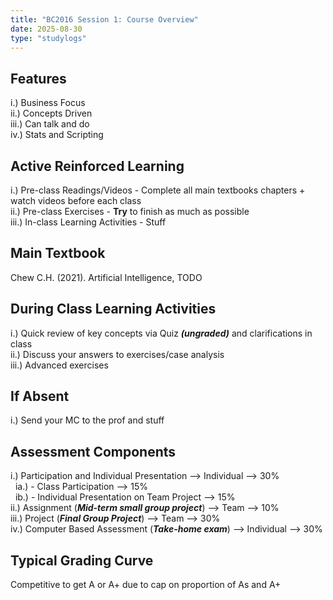 ```yaml
---
title: "BC2016 Session 1: Course Overview"
date: 2025-08-30
type: "studylogs"
---
```


## Features  
i.) Business Focus  
ii.) Concepts Driven  
iii.) Can talk and do  
iv.) Stats and Scripting  

## Active Reinforced Learning  
i.) Pre-class Readings/Videos - Complete all main textbooks chapters + watch videos before each class  
ii.) Pre-class Exercises - **Try** to finish as much as possible  
iii.) In-class Learning Activities - Stuff

## Main Textbook  
Chew C.H. (2021). Artificial Intelligence, TODO

## During Class Learning Activities  
i.) Quick review of key concepts via Quiz ***(ungraded)*** and clarifications in class  
ii.) Discuss your answers to exercises/case analysis  
iii.) Advanced exercises  

## If Absent  
i.) Send your MC to the prof and stuff

## Assessment Components  
i.) Participation and Individual Presentation --> Individual --> 30%  
&nbsp;&nbsp;ia.) - Class Participation --> 15%  
&nbsp;&nbsp;ib.) - Individual Presentation on Team Project --> 15%  
ii.) Assignment (***Mid-term small group project***) --> Team --> 10%  
iii.) Project (***Final Group Project***) --> Team --> 30%  
iv.) Computer Based Assessment (***Take-home exam***) --> Individual --> 30%  

## Typical Grading Curve  
Competitive to get A or A+ due to cap on proportion of As and A+

